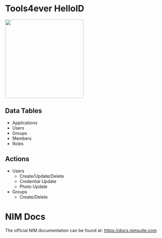# Tools4ever HelloID
<img src="https://theme.zdassets.com/theme_assets/2082591/e23646bb2185911abf0bf3eff62ef12f5c2c8628.png" width="256px" />

## Data Tables
- Applications
- Users
- Groups
- Members
- Roles


## Actions
- Users
    - Create/Update/Delete
    - Credential Update
    - Photo Update
- Groups
    - Create/Delete

# NIM Docs
The official NIM documentation can be found at: https://docs.nimsuite.com

